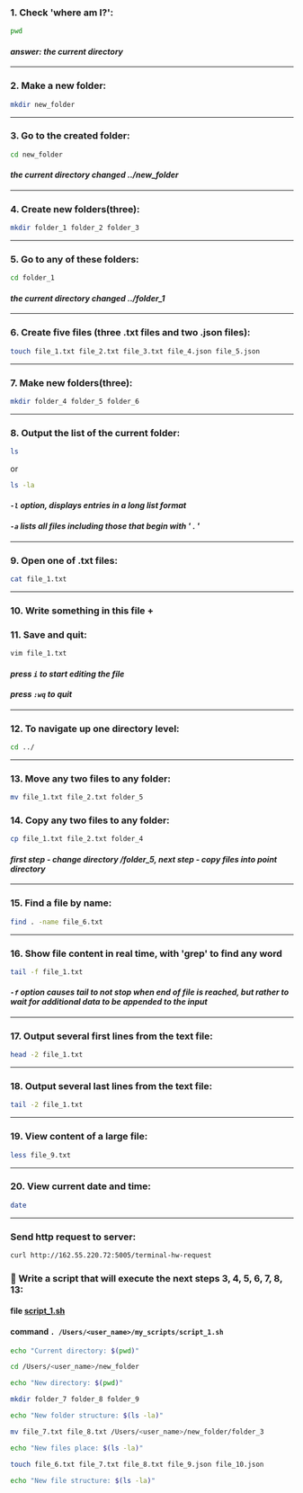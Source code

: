 ### 1. Check 'where am I?': 
```bash
pwd
```
#### *answer: the current directory*
---
### 2. Make a new folder:
```bash
mkdir new_folder
```
---
### 3. Go to the created folder:
```bash
cd new_folder
```
#### *the current directory changed ../new_folder*
---
### 4. Create new folders(three):
```bash
mkdir folder_1 folder_2 folder_3
```
---
### 5. Go to any of these folders:
```bash
cd folder_1
```
#### *the current directory changed ../folder_1*
---
### 6. Create five files (three .txt files and two .json files):
```bash
touch file_1.txt file_2.txt file_3.txt file_4.json file_5.json
```
---
### 7. Make new folders(three):
```bash
mkdir folder_4 folder_5 folder_6
```
---
### 8. Output the list of the current folder:
```bash
ls
```
or
```bash
ls -la
```
#### *```-l```	option, displays entries in a long list format*
#### *```-a``` 	lists all files including those that begin with ' . '*
---
### 9. Open one of .txt files:
```bash
cat file_1.txt
```
---
### 10. Write something in this file + 
### 11. Save and quit: 
```bash
vim file_1.txt
```
#### *press ```i``` to start editing the file*
#### *press ```:wq``` to quit*
---
### 12. To navigate up one directory level:
```bash
cd ../
```
---
### 13. Move any two files to any folder:
```bash
mv file_1.txt file_2.txt folder_5 
```
### 14. Copy any two files to any folder:
```bash
cp file_1.txt file_2.txt folder_4
```
#### *first step - change directory /folder_5, next step - copy files into point directory*
---
### 15. Find a file by name:
```bash
find . -name file_6.txt
```
---
### 16. Show file content in real time, with 'grep' to find any word
```bash
tail -f file_1.txt
```
#### *```-f``` option causes tail to not stop when end of file is reached, but rather to wait for additional data to be appended to the input*
---
### 17. Output several first lines from the text file:
```bash
head -2 file_1.txt  
```
---
### 18. Output several last lines from the text file:
```bash
tail -2 file_1.txt  
```
---
### 19. View content of a large file:
```bash
less file_9.txt
```
---
### 20. View current date and time:
```bash
date
```
---
### Send http request to server:
```bash
curl http://162.55.220.72:5005/terminal-hw-request
```
### :dizzy: Write a script that will execute the next steps 3, 4, 5, 6, 7, 8, 13:
#### file [script_1.sh](script_1.sh)
#### command ```. /Users/<user_name>/my_scripts/script_1.sh```

```bash
echo "Current directory: $(pwd)"

cd /Users/<user_name>/new_folder

echo "New directory: $(pwd)"

mkdir folder_7 folder_8 folder_9 

echo "New folder structure: $(ls -la)" 

mv file_7.txt file_8.txt /Users/<user_name>/new_folder/folder_3

echo "New files place: $(ls -la)" 

touch file_6.txt file_7.txt file_8.txt file_9.json file_10.json

echo "New file structure: $(ls -la)"
```
